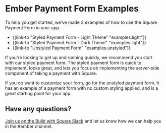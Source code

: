 # Ember Payment Form Examples

To help you get started, we've made 3 examples of how to use the Square Payment Form
in your app.

- {{link-to "Styled Payment Form - Light Theme" "examples.light"}}
- {{link-to "Styled Payment Form - Dark Theme" "examples.light"}}
- {{link-to "Unstyled Payment Form" "examples.unstyled"}}

If you're looking to get up and running quickly, we recommend you start with our styled payment form.
The styled payment form is quick to implement, looks great, and lets you focus on implementing the
server-side component of taking a payment with Square.

If you do want to customize your form, go for the unstyled payment form. It has an example of a payment form
with no custom styling applied, and is a great starting point for your app.

## Have any questions?

[Join us on the Build with Square Slack](https://squ.re/2Hks3YE) and let us know
how we can help you in the #ember channel.